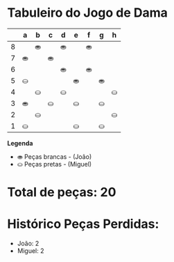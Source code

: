 # Tabuleiro do Jogo de Dama

|   | a | b | c | d | e | f | g | h |
|---|---|---|---|---|---|---|---|---|
| 8 |   | ⛂|   | ⛂ |   |⛂ |   |   |
| 7 |⛂ |   | ⛂ |   |   |   |   |   |
| 6 |   |   |   |⛂ |   | ⛂ |   |   |
| 5 |⛀ |   |   |   |⛂ |   |⛂  |   |
| 4 |   |⛀ |   |⛀ |   |   |   |⛀  |
| 3 | ⛂|   |⛀ |   |⛀   |   |⛀ |   |
| 2 |   | ⛀|   | |   |   |   | ⛀|
| 1 |⛀ |   |  |  | ⛀|   | ⛀ |   |

**Legenda**

- ⛂ Peças brancas - (João)
- ⛀ Peças pretas - (Miguel)

# Total de peças: 20

# Histórico Peças Perdidas:

- João: 2
- Miguel: 2
